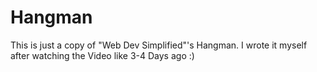 # Hangman

This is just a copy of "Web Dev Simplified"'s Hangman. I wrote it myself after watching the Video like 3-4 Days ago :) 

